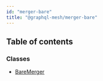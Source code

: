 ```yaml
---
id: "merger-bare"
title: "@graphql-mesh/merger-bare"
---
```


## Table of contents

### Classes

- [BareMerger](/docs/api/classes/mergers_bare_src.BareMerger)
